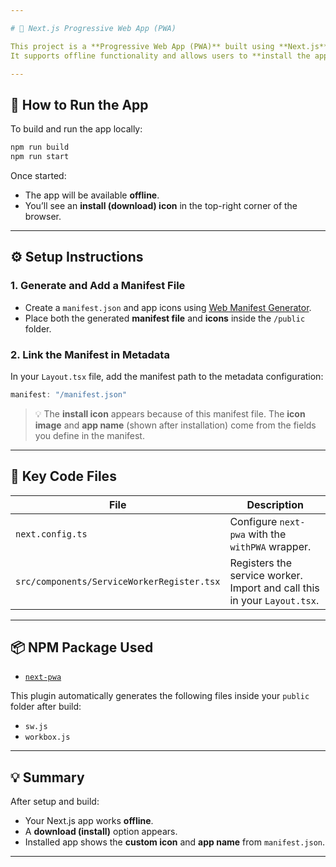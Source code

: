 ```yaml
---

# 📱 Next.js Progressive Web App (PWA)

This project is a **Progressive Web App (PWA)** built using **Next.js** with the help of the [`next-pwa`](https://www.npmjs.com/package/next-pwa) plugin.
It supports offline functionality and allows users to **install the app** on their desktop or mobile devices.

---
```


## 🚀 How to Run the App

To build and run the app locally:

```bash
npm run build
npm run start
```

Once started:

* The app will be available **offline**.
* You’ll see an **install (download) icon** in the top-right corner of the browser.

---

## ⚙️ Setup Instructions

### 1. Generate and Add a Manifest File

* Create a `manifest.json` and app icons using [Web Manifest Generator](https://www.infyways.com/tools/web-manifest-generator/).
* Place both the generated **manifest file** and **icons** inside the `/public` folder.

### 2. Link the Manifest in Metadata

In your `Layout.tsx` file, add the manifest path to the metadata configuration:

```ts
manifest: "/manifest.json"
```

> 💡 The **install icon** appears because of this manifest file.
> The **icon image** and **app name** (shown after installation) come from the fields you define in the manifest.

---

## 🧩 Key Code Files

| File                                       | Description                                                              |
| ------------------------------------------ | ------------------------------------------------------------------------ |
| `next.config.ts`                           | Configure `next-pwa` with the `withPWA` wrapper.                         |
| `src/components/ServiceWorkerRegister.tsx` | Registers the service worker. Import and call this in your `Layout.tsx`. |

---

## 📦 NPM Package Used

* [`next-pwa`](https://www.npmjs.com/package/next-pwa)

This plugin automatically generates the following files inside your `public` folder after build:

* `sw.js`
* `workbox.js`

---

## 💡 Summary

After setup and build:

* Your Next.js app works **offline**.
* A **download (install)** option appears.
* Installed app shows the **custom icon** and **app name** from `manifest.json`.

---
